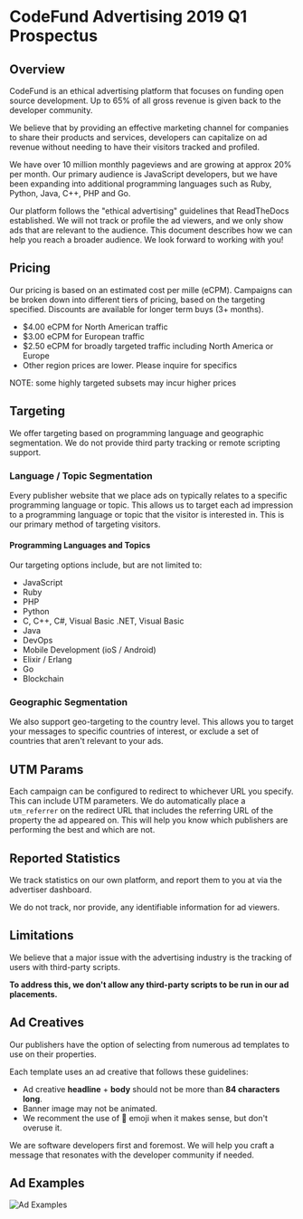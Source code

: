 # CodeFund Advertising 2019 Q1 Prospectus

## Overview

CodeFund is an ethical advertising platform that focuses on funding open source development. Up to 65% of all gross revenue is given back to the developer community.

We believe that by providing an effective marketing channel for companies to share their products and services, developers can capitalize on ad revenue without needing to have their visitors tracked and profiled.

We have over 10 million monthly pageviews and are growing at approx 20% per month. Our primary audience is JavaScript developers, but we have been expanding into additional programming languages such as Ruby, Python, Java, C++, PHP and Go.

Our platform follows the "ethical advertising" guidelines that ReadTheDocs established. We will not track or profile the ad viewers, and we only show ads that are relevant to the audience. This document describes how we can help you reach a broader audience. We look forward to working with you!

## Pricing

Our pricing is based on an estimated cost per mille (eCPM). Campaigns can be broken down into different tiers of pricing, based on the targeting specified. Discounts are available for longer term buys (3+ months).

* $4.00 eCPM for North American traffic
* $3.00 eCPM for European traffic
* $2.50 eCPM for broadly targeted traffic including North America or Europe
* Other region prices are lower. Please inquire for specifics

NOTE: some highly targeted subsets may incur higher prices

## Targeting

We offer targeting based on programming language and geographic segmentation. We
do not provide third party tracking or remote scripting support.

### Language / Topic Segmentation

Every publisher website that we place ads on typically relates to a specific programming
language or topic. This allows us to target each ad impression to a programming language or
topic that the visitor is interested in. This is our primary method of targeting visitors.

#### Programming Languages and Topics

Our targeting options include, but are not limited to:

* JavaScript
* Ruby
* PHP
* Python
* C, C++, C#, Visual Basic .NET, Visual Basic
* Java
* DevOps
* Mobile Development (ioS / Android)
* Elixir / Erlang
* Go
* Blockchain

### Geographic Segmentation

We also support geo-targeting to the country level. This allows you to target your
messages to specific countries of interest, or exclude a set of countries that aren't
relevant to your ads.

## UTM Params

Each campaign can be configured to redirect to whichever URL you specify. This can include
UTM parameters. We do automatically place a `utm_referrer` on the redirect URL that includes the referring URL of the property the ad appeared on. This will help you know which publishers are performing the best and which are not.

## Reported Statistics

We track statistics on our own platform, and report them to you at via the advertiser
dashboard.

We do not track, nor provide, any identifiable information for ad viewers.

## Limitations

We believe that a major issue with the advertising industry is the tracking of users with
third-party scripts.

**To address this, we don't allow any third-party scripts to be run in
our ad placements.**

## Ad Creatives

Our publishers have the option of selecting from numerous ad templates to use on their properties.

Each template uses an ad creative that follows these guidelines:

* Ad creative **headline** + **body** should not be more than **84 characters long**.
* Banner image may not be animated.
* We recomment the use of 👋 emoji when it makes sense, but don't overuse it.

We are software developers first and foremost. We will help you craft a message that resonates with the developer community if needed.

## Ad Examples

![Ad Examples](http://codefund.io.s3.amazonaws.com/assets/ad-examples.png)

